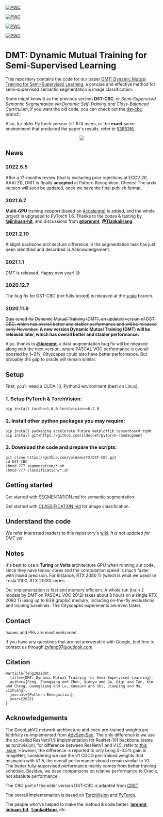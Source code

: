 [![PWC](https://img.shields.io/endpoint.svg?url=https://paperswithcode.com/badge/semi-supervised-semantic-segmentation-via/semi-supervised-semantic-segmentation-on-10)](https://paperswithcode.com/sota/semi-supervised-semantic-segmentation-on-10?p=semi-supervised-semantic-segmentation-via)
  
[![PWC](https://img.shields.io/endpoint.svg?url=https://paperswithcode.com/badge/semi-supervised-semantic-segmentation-via/semi-supervised-semantic-segmentation-on-7)](https://paperswithcode.com/sota/semi-supervised-semantic-segmentation-on-7?p=semi-supervised-semantic-segmentation-via)

[![PWC](https://img.shields.io/endpoint.svg?url=https://paperswithcode.com/badge/semi-supervised-semantic-segmentation-via/semi-supervised-semantic-segmentation-on-3)](https://paperswithcode.com/sota/semi-supervised-semantic-segmentation-on-3?p=semi-supervised-semantic-segmentation-via)

[![PWC](https://img.shields.io/endpoint.svg?url=https://paperswithcode.com/badge/semi-supervised-semantic-segmentation-via/semi-supervised-image-classification-on-cifar)](https://paperswithcode.com/sota/semi-supervised-image-classification-on-cifar?p=semi-supervised-semantic-segmentation-via)

# DMT: Dynamic Mutual Training for Semi-Supervised Learning

This repository contains the code for our paper [DMT: Dynamic Mutual Training for Semi-Supervised Learning](https://arxiv.org/abs/2004.08514), a concise and effective method for semi-supervised semantic segmentation & image classification.

Some might know it as the previous version **DST-CBC**, or *Semi-Supervised Semantic Segmentation via Dynamic Self-Training and Class-Balanced Curriculum*, if you want the old code, you can check out the [dst-cbc](https://github.com/voldemortX/DST-CBC/tree/dst-cbc) branch.

Also, for older PyTorch version (<1.6.0) users, or the **exact** same environment that produced the paper's results, refer to [53853f6](https://github.com/voldemortX/DST-CBC/tree/53853f63033fdb88206828a72d960de2c03efd69).

<div align="center">
  <img src="overview.png"/>
</div>

## News

### 2022.5.5

After a 17-months review (that is excluding prior rejections at ECCV 20, AAAI 21), DMT is finally **accepted** at Pattern Recognition. Cheers! The arxiv version will soon be updated, once we have the final publish format.

### 2021.6.7

**Multi-GPU** training support (based on [Accelerate](https://github.com/huggingface/accelerate)) is added, and the whole project is upgraded to PyTorch 1.6.
Thanks to the codes & testing by [**@jinhuan-hit**](https://github.com/jinhuan-hit), and discussions from [**@lorenmt**](https://github.com/lorenmt), [**@TiankaiHang**](https://github.com/TiankaiHang).

### 2021.2.10

A slight backbone architecture difference in the segmentation task has just been identified and described in Acknowledgement.

### 2021.1.1

DMT is released. Happy new year! :wink: 

### 2020.12.7

The bug fix for DST-CBC (not fully tested) is released at the [scale](https://github.com/voldemortX/DST-CBC/tree/scale) branch.

### 2020.11.9

~~Stay tuned for Dynamic Mutual Training (DMT), an updated version of DST-CBC, which has overall better and stabler performance and will be released early November.~~
**A new version Dynamic Mutual Training (DMT) will be released later, which has overall better and stabler performance.**

Also, thanks to [**@lorenmt**](https://github.com/lorenmt), a data augmentation bug fix will be released along with the next version, where PASCAL VOC performance is overall boosted by 1~2%, Cityscapes could also have better performance. But probably the gap to oracle will remain similar.

## Setup

First, you'll need a CUDA 10, Python3 environment (best on Linux).

### 1. Setup PyTorch & TorchVision:

```
pip install torch==1.6.0 torchvision==0.7.0
```

### 2. Install other python packages you may require:

```
pip install packaging accelerate future matplotlib tensorboard tqdm
pip install git+https://github.com/ildoonet/pytorch-randaugment
```

### 3. Download the code and prepare the scripts:

```
git clone https://github.com/voldemortX/DST-CBC.git
cd DST-CBC
chmod 777 segmentation/*.sh
chmod 777 classification/*.sh
```

## Getting started

Get started with [SEGMENTATION.md](SEGMENTATION.md) for semantic segmentation.

Get started with [CLASSIFICATION.md](CLASSIFICATION.md) for image classification.

## Understand the code

We refer interested readers to this repository's [wiki](https://github.com/voldemortX/DST-CBC/wiki). *It is not updated for DMT yet.*

## Notes

It's best to use a **Turing** or **Volta** architecture GPU when running our code, since they have tensor cores and the computation speed is much faster with mixed precision. For instance, RTX 2080 Ti (which is what we used) or Tesla V100, RTX 20/30 series.

Our implementation is fast and memory efficient. A whole run (train 2 models by DMT on PASCAL VOC 2012) takes about 8 hours on a single RTX 2080 Ti using up to 6GB graphic memory, including on-the-fly evaluations and training baselines. The Cityscapes experiments are even faster.

## Contact

Issues and PRs are most welcomed. 

If you have any questions that are not answerable with Google, feel free to contact us through zyfeng97@outlook.com.

## Citation

```
@article{feng2022dmt,
  title={DMT: Dynamic Mutual Training for Semi-Supervised Learning},
  author={Feng, Zhengyang and Zhou, Qianyu and Gu, Qiqi and Tan, Xin and Cheng, Guangliang and Lu, Xuequan and Shi, Jianping and Ma, Lizhuang},
  journal={Pattern Recognition},
  year={2022}
}
```

## Acknowledgements

The DeepLabV2 network architecture and coco pre-trained weights are faithfully re-implemented from [AdvSemiSeg](https://github.com/hfslyc/AdvSemiSeg). The only difference is we use the so-called ResNetV1.5 implementation for ResNet-101 backbone (same as torchvision), for difference between ResNetV1 and V1.5, refer to [this issue](https://github.com/pytorch/vision/issues/191). However, the difference is reported to only bring 0-0.5% gain in ImageNet, considering we use the V1 COCO pre-trained weights that mismatch with V1.5, the overall performance should remain similar to V1. The better fully-supervised performance mainly comes from better training schedule. Besides, we base comparisons on relative performance to Oracle, not absolute performance.

The CBC part of the older version DST-CBC is adapted from [CRST](https://github.com/yzou2/CRST).

The overall implementation is based on [TorchVision](https://github.com/pytorch/vision) and [PyTorch](https://github.com/pytorch/pytorch).

The people who've helped to make the method & code better: [**lorenmt**](https://github.com/lorenmt), [**jinhuan-hit**](https://github.com/jinhuan-hit), [**TiankaiHang**](https://github.com/TiankaiHang), etc.
